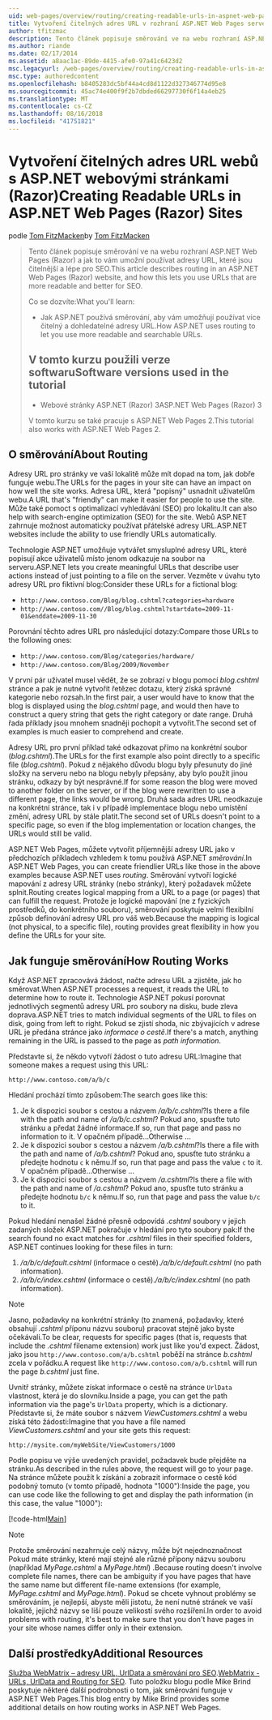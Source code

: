 ```yaml
---
uid: web-pages/overview/routing/creating-readable-urls-in-aspnet-web-pages-sites
title: Vytvoření čitelných adres URL v rozhraní ASP.NET Web Pages servery (Razor) | Dokumentace Microsoftu
author: tfitzmac
description: Tento článek popisuje směrování ve na webu rozhraní ASP.NET Web Pages (Razor) a jak to vám umožní používat adresy URL, které jsou čitelnější a lépe pro SEO. Co budete...
ms.author: riande
ms.date: 02/17/2014
ms.assetid: a8aac1ac-89de-4415-afe0-97a41c6423d2
msc.legacyurl: /web-pages/overview/routing/creating-readable-urls-in-aspnet-web-pages-sites
msc.type: authoredcontent
ms.openlocfilehash: b8405283dc5bf44a4cd8d1122d327346774d95e8
ms.sourcegitcommit: 45ac74e400f9f2b7dbded66297730f6f14a4eb25
ms.translationtype: MT
ms.contentlocale: cs-CZ
ms.lasthandoff: 08/16/2018
ms.locfileid: "41751821"
---
```

<a name="creating-readable-urls-in-aspnet-web-pages-razor-sites"></a><span data-ttu-id="f06f0-104">Vytvoření čitelných adres URL webů s ASP.NET webovými stránkami (Razor)</span><span class="sxs-lookup"><span data-stu-id="f06f0-104">Creating Readable URLs in ASP.NET Web Pages (Razor) Sites</span></span>
====================
<span data-ttu-id="f06f0-105">podle [Tom FitzMacken](https://github.com/tfitzmac)</span><span class="sxs-lookup"><span data-stu-id="f06f0-105">by [Tom FitzMacken](https://github.com/tfitzmac)</span></span>

> <span data-ttu-id="f06f0-106">Tento článek popisuje směrování ve na webu rozhraní ASP.NET Web Pages (Razor) a jak to vám umožní používat adresy URL, které jsou čitelnější a lépe pro SEO.</span><span class="sxs-lookup"><span data-stu-id="f06f0-106">This article describes routing in an ASP.NET Web Pages (Razor) website, and how this lets you use URLs that are more readable and better for SEO.</span></span>
> 
> <span data-ttu-id="f06f0-107">Co se dozvíte:</span><span class="sxs-lookup"><span data-stu-id="f06f0-107">What you'll learn:</span></span>
> 
> - <span data-ttu-id="f06f0-108">Jak ASP.NET používá směrování, aby vám umožňují používat více čitelný a dohledatelné adresy URL.</span><span class="sxs-lookup"><span data-stu-id="f06f0-108">How ASP.NET uses routing to let you use more readable and searchable URLs.</span></span>
>   
> 
> ## <a name="software-versions-used-in-the-tutorial"></a><span data-ttu-id="f06f0-109">V tomto kurzu použili verze softwaru</span><span class="sxs-lookup"><span data-stu-id="f06f0-109">Software versions used in the tutorial</span></span>
> 
> 
> - <span data-ttu-id="f06f0-110">Webové stránky ASP.NET (Razor) 3</span><span class="sxs-lookup"><span data-stu-id="f06f0-110">ASP.NET Web Pages (Razor) 3</span></span>
>   
> 
> <span data-ttu-id="f06f0-111">V tomto kurzu se také pracuje s ASP.NET Web Pages 2.</span><span class="sxs-lookup"><span data-stu-id="f06f0-111">This tutorial also works with ASP.NET Web Pages 2.</span></span>


## <a name="about-routing"></a><span data-ttu-id="f06f0-112">O směrování</span><span class="sxs-lookup"><span data-stu-id="f06f0-112">About Routing</span></span>

<span data-ttu-id="f06f0-113">Adresy URL pro stránky ve vaší lokalitě může mít dopad na tom, jak dobře funguje webu.</span><span class="sxs-lookup"><span data-stu-id="f06f0-113">The URLs for the pages in your site can have an impact on how well the site works.</span></span> <span data-ttu-id="f06f0-114">Adresa URL, která &quot;popisný&quot; usnadnit uživatelům webu.</span><span class="sxs-lookup"><span data-stu-id="f06f0-114">A URL that's &quot;friendly&quot; can make it easier for people to use the site.</span></span> <span data-ttu-id="f06f0-115">Může také pomoct s optimalizací vyhledávání (SEO) pro lokalitu.</span><span class="sxs-lookup"><span data-stu-id="f06f0-115">It can also help with search-engine optimization (SEO) for the site.</span></span> <span data-ttu-id="f06f0-116">Webů ASP.NET zahrnuje možnost automaticky používat přátelské adresy URL.</span><span class="sxs-lookup"><span data-stu-id="f06f0-116">ASP.NET websites include the ability to use friendly URLs automatically.</span></span>

<span data-ttu-id="f06f0-117">Technologie ASP.NET umožňuje vytvářet smysluplné adresy URL, které popisují akce uživatelů místo jenom odkazuje na soubor na serveru.</span><span class="sxs-lookup"><span data-stu-id="f06f0-117">ASP.NET lets you create meaningful URLs that describe user actions instead of just pointing to a file on the server.</span></span> <span data-ttu-id="f06f0-118">Vezměte v úvahu tyto adresy URL pro fiktivní blog:</span><span class="sxs-lookup"><span data-stu-id="f06f0-118">Consider these URLs for a fictional blog:</span></span>

- `http://www.contoso.com/Blog/blog.cshtml?categories=hardware`
- `http://www.contoso.com//Blog/blog.cshtml?startdate=2009-11-01&enddate=2009-11-30`

<span data-ttu-id="f06f0-119">Porovnání těchto adres URL pro následující dotazy:</span><span class="sxs-lookup"><span data-stu-id="f06f0-119">Compare those URLs to the following ones:</span></span>

- `http://www.contoso.com/Blog/categories/hardware/`
- `http://www.contoso.com/Blog/2009/November`

<span data-ttu-id="f06f0-120">V první pár uživatel musel vědět, že se zobrazí v blogu pomocí *blog.cshtml* stránce a pak je nutné vytvořit řetězec dotazu, který získá správné kategorie nebo rozsah.</span><span class="sxs-lookup"><span data-stu-id="f06f0-120">In the first pair, a user would have to know that the blog is displayed using the *blog.cshtml* page, and would then have to construct a query string that gets the right category or date range.</span></span> <span data-ttu-id="f06f0-121">Druhá řada příklady jsou mnohem snadněji pochopit a vytvořit.</span><span class="sxs-lookup"><span data-stu-id="f06f0-121">The second set of examples is much easier to comprehend and create.</span></span>

<span data-ttu-id="f06f0-122">Adresy URL pro první příklad také odkazovat přímo na konkrétní soubor (*blog.cshtml*).</span><span class="sxs-lookup"><span data-stu-id="f06f0-122">The URLs for the first example also point directly to a specific file (*blog.cshtml*).</span></span> <span data-ttu-id="f06f0-123">Pokud z nějakého důvodu blogu byly přesunuty do jiné složky na serveru nebo na blogu nebyly přepsány, aby bylo použít jinou stránku, odkazy by být nesprávné.</span><span class="sxs-lookup"><span data-stu-id="f06f0-123">If for some reason the blog were moved to another folder on the server, or if the blog were rewritten to use a different page, the links would be wrong.</span></span> <span data-ttu-id="f06f0-124">Druhá sada adres URL neodkazuje na konkrétní stránce, tak i v případě implementace blogu nebo umístění změní, adresy URL by stále platit.</span><span class="sxs-lookup"><span data-stu-id="f06f0-124">The second set of URLs doesn't point to a specific page, so even if the blog implementation or location changes, the URLs would still be valid.</span></span>

<span data-ttu-id="f06f0-125">ASP.NET Web Pages, můžete vytvořit příjemnější adresy URL jako v předchozích příkladech vzhledem k tomu používá ASP.NET *směrování*.</span><span class="sxs-lookup"><span data-stu-id="f06f0-125">In ASP.NET Web Pages, you can create friendlier URLs like those in the above examples because ASP.NET uses *routing*.</span></span> <span data-ttu-id="f06f0-126">Směrování vytvoří logické mapování z adresy URL stránky (nebo stránky), který požadavek můžete splnit.</span><span class="sxs-lookup"><span data-stu-id="f06f0-126">Routing creates logical mapping from a URL to a page (or pages) that can fulfill the request.</span></span> <span data-ttu-id="f06f0-127">Protože je logické mapování (ne z fyzických prostředků, do konkrétního souboru), směrování poskytuje velmi flexibilní způsob definování adresy URL pro váš web.</span><span class="sxs-lookup"><span data-stu-id="f06f0-127">Because the mapping is logical (not physical, to a specific file), routing provides great flexibility in how you define the URLs for your site.</span></span>

## <a name="how-routing-works"></a><span data-ttu-id="f06f0-128">Jak funguje směrování</span><span class="sxs-lookup"><span data-stu-id="f06f0-128">How Routing Works</span></span>

<span data-ttu-id="f06f0-129">Když ASP.NET zpracovává žádost, načte adresu URL a zjistěte, jak ho směrovat.</span><span class="sxs-lookup"><span data-stu-id="f06f0-129">When ASP.NET processes a request, it reads the URL to determine how to route it.</span></span> <span data-ttu-id="f06f0-130">Technologie ASP.NET pokusí porovnat jednotlivých segmentů adresy URL pro soubory na disku, bude zleva doprava.</span><span class="sxs-lookup"><span data-stu-id="f06f0-130">ASP.NET tries to match individual segments of the URL to files on disk, going from left to right.</span></span> <span data-ttu-id="f06f0-131">Pokud se zjistí shoda, nic zbývajících v adrese URL je předána stránce jako *informace o cestě*.</span><span class="sxs-lookup"><span data-stu-id="f06f0-131">If there's a match, anything remaining in the URL is passed to the page as *path information*.</span></span>

<span data-ttu-id="f06f0-132">Představte si, že někdo vytvoří žádost o tuto adresu URL:</span><span class="sxs-lookup"><span data-stu-id="f06f0-132">Imagine that someone makes a request using this URL:</span></span>

`http://www.contoso.com/a/b/c`

<span data-ttu-id="f06f0-133">Hledání prochází tímto způsobem:</span><span class="sxs-lookup"><span data-stu-id="f06f0-133">The search goes like this:</span></span>

1. <span data-ttu-id="f06f0-134">Je k dispozici soubor s cestou a názvem */a/b/c.cshtml*?</span><span class="sxs-lookup"><span data-stu-id="f06f0-134">Is there a file with the path and name of */a/b/c.cshtml*?</span></span> <span data-ttu-id="f06f0-135">Pokud ano, spusťte tuto stránku a předat žádné informace.</span><span class="sxs-lookup"><span data-stu-id="f06f0-135">If so, run that page and pass no information to it.</span></span> <span data-ttu-id="f06f0-136">V opačném případě...</span><span class="sxs-lookup"><span data-stu-id="f06f0-136">Otherwise ...</span></span>
2. <span data-ttu-id="f06f0-137">Je k dispozici soubor s cestou a názvem */a/b.cshtml*?</span><span class="sxs-lookup"><span data-stu-id="f06f0-137">Is there a file with the path and name of */a/b.cshtml*?</span></span> <span data-ttu-id="f06f0-138">Pokud ano, spusťte tuto stránku a předejte hodnotu `c` k němu.</span><span class="sxs-lookup"><span data-stu-id="f06f0-138">If so, run that page and pass the value `c` to it.</span></span> <span data-ttu-id="f06f0-139">V opačném případě...</span><span class="sxs-lookup"><span data-stu-id="f06f0-139">Otherwise …</span></span>
3. <span data-ttu-id="f06f0-140">Je k dispozici soubor s cestou a názvem */a.cshtml*?</span><span class="sxs-lookup"><span data-stu-id="f06f0-140">Is there a file with the path and name of */a.cshtml*?</span></span> <span data-ttu-id="f06f0-141">Pokud ano, spusťte tuto stránku a předejte hodnotu `b/c` k němu.</span><span class="sxs-lookup"><span data-stu-id="f06f0-141">If so, run that page and pass the value `b/c` to it.</span></span>

<span data-ttu-id="f06f0-142">Pokud hledání nenašel žádné přesně odpovídá *.cshtml* soubory v jejich zadaných složek ASP.NET pokračuje v hledání pro tyto soubory pak:</span><span class="sxs-lookup"><span data-stu-id="f06f0-142">If the search found no exact matches for *.cshtml* files in their specified folders, ASP.NET continues looking for these files in turn:</span></span>

1. <span data-ttu-id="f06f0-143">*/a/b/c/default.cshtml* (informace o cestě).</span><span class="sxs-lookup"><span data-stu-id="f06f0-143">*/a/b/c/default.cshtml* (no path information).</span></span>
2. <span data-ttu-id="f06f0-144">*/a/b/c/index.cshtml* (informace o cestě).</span><span class="sxs-lookup"><span data-stu-id="f06f0-144">*/a/b/c/index.cshtml* (no path information).</span></span>

> [!NOTE]
> <span data-ttu-id="f06f0-145">Jasno, požadavky na konkrétní stránky (to znamená, požadavky, které obsahují *.cshtml* příponu názvu souboru) pracovat stejně jako byste očekávali.</span><span class="sxs-lookup"><span data-stu-id="f06f0-145">To be clear, requests for specific pages (that is, requests that include the *.cshtml* filename extension) work just like you'd expect.</span></span> <span data-ttu-id="f06f0-146">Žádost, jako jsou `http://www.contoso.com/a/b.cshtml` poběží na stránce *b.cshtml* zcela v pořádku.</span><span class="sxs-lookup"><span data-stu-id="f06f0-146">A request like `http://www.contoso.com/a/b.cshtml` will run the page *b.cshtml* just fine.</span></span>


<span data-ttu-id="f06f0-147">Uvnitř stránky, můžete získat informace o cestě na stránce `UrlData` vlastnost, která je do slovníku.</span><span class="sxs-lookup"><span data-stu-id="f06f0-147">Inside a page, you can get the path information via the page's `UrlData` property, which is a dictionary.</span></span> <span data-ttu-id="f06f0-148">Představte si, že máte soubor s názvem *ViewCustomers.cshtml* a webu získá této žádosti:</span><span class="sxs-lookup"><span data-stu-id="f06f0-148">Imagine that you have a file named *ViewCustomers.cshtml* and your site gets this request:</span></span>

`http://mysite.com/myWebSite/ViewCustomers/1000`

<span data-ttu-id="f06f0-149">Podle popisu ve výše uvedených pravidel, požadavek bude přejděte na stránku.</span><span class="sxs-lookup"><span data-stu-id="f06f0-149">As described in the rules above, the request will go to your page.</span></span> <span data-ttu-id="f06f0-150">Na stránce můžete použít k získání a zobrazit informace o cestě kód podobný tomuto (v tomto případě, hodnota &quot;1000&quot;):</span><span class="sxs-lookup"><span data-stu-id="f06f0-150">Inside the page, you can use code like the following to get and display the path information (in this case, the value &quot;1000&quot;):</span></span>

[!code-html[Main](creating-readable-urls-in-aspnet-web-pages-sites/samples/sample1.html)]

> [!NOTE]
> <span data-ttu-id="f06f0-151">Protože směrování nezahrnuje celý názvy, může být nejednoznačnost Pokud máte stránky, které mají stejné ale různé přípony názvu souboru (například *MyPage.cshtml* a *MyPage.html*) .</span><span class="sxs-lookup"><span data-stu-id="f06f0-151">Because routing doesn't involve complete file names, there can be ambiguity if you have pages that have the same name but different file-name extensions (for example, *MyPage.cshtml* and *MyPage.html*).</span></span> <span data-ttu-id="f06f0-152">Pokud se chcete vyhnout problémy se směrováním, je nejlepší, abyste měli jistotu, že není nutné stránek ve vaší lokalitě, jejichž názvy se liší pouze velikostí svého rozšíření.</span><span class="sxs-lookup"><span data-stu-id="f06f0-152">In order to avoid problems with routing, it's best to make sure that you don't have pages in your site whose names differ only in their extension.</span></span>


<a id="Additional_Resources"></a>
## <a name="additional-resources"></a><span data-ttu-id="f06f0-153">Další prostředky</span><span class="sxs-lookup"><span data-stu-id="f06f0-153">Additional Resources</span></span>

<span data-ttu-id="f06f0-154">[Služba WebMatrix – adresy URL, UrlData a směrování pro SEO](http://www.mikesdotnetting.com/Article/165/WebMatrix-URLs-UrlData-and-Routing-for-SEO).</span><span class="sxs-lookup"><span data-stu-id="f06f0-154">[WebMatrix - URLs, UrlData and Routing for SEO](http://www.mikesdotnetting.com/Article/165/WebMatrix-URLs-UrlData-and-Routing-for-SEO).</span></span> <span data-ttu-id="f06f0-155">Tuto položku blogu podle Mike Brind poskytuje některé další podrobnosti o tom, jak směrování funguje v ASP.NET Web Pages.</span><span class="sxs-lookup"><span data-stu-id="f06f0-155">This blog entry by Mike Brind provides some additional details on how routing works in ASP.NET Web Pages.</span></span>
